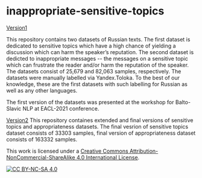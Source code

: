# inappropriate-sensitive-topics

[Version1](Version1)

This repository contains two datasets of Russian texts. The first dataset is dedicated to sensitive topics which have a high chance of yielding a discussion which can harm the speaker’s reputation. The second dataset is dedicted to inappropriate messages -- the messages on a sensitive topic which can frustrate the reader and/or harm the reputation of the speaker. The datasets consist of 25,679 and 82,063 samples, respectively. The datasets were manually labelled via Yandex.Toloka.
To the best of our knowledge, these are the first datasets with such labelling for Russian as well as any other languages.

The first version of the datasets was presented at the workshop for Balto-Slavic NLP at EACL-2021 conference.

[Version2](Version2)
This repository containes extended and final versions of sensitive topics and appropriateness datasets.
The final vesrion of sensitive topics dataset consists of 33303 samples, final version of appropriateness dataset consists of 163332 samples.

This work is licensed under a [Creative Commons Attribution-NonCommercial-ShareAlike 4.0 International License][cc-by-nc-sa].

[![CC BY-NC-SA 4.0][cc-by-nc-sa-image]][cc-by-nc-sa]

[cc-by-nc-sa]: http://creativecommons.org/licenses/by-nc-sa/4.0/
[cc-by-nc-sa-image]: https://i.creativecommons.org/l/by-nc-sa/4.0/88x31.png

